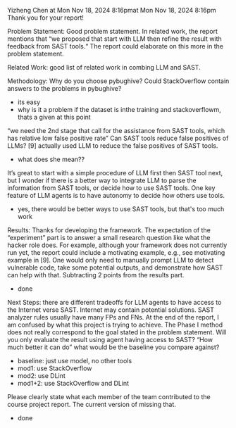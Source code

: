 Yizheng Chen at Mon Nov 18, 2024 8:16pmat Mon Nov 18, 2024 8:16pm
Thank you for your report!

Problem Statement: Good problem statement. In related work, the report mentions that “we proposed that start with LLM then refine the result with feedback from SAST tools.“ The report could elaborate on this more in the problem statement.

Related Work: good list of related work in combing LLM and SAST.

Methodology: Why do you choose pybughive? Could StackOverflow contain answers to the problems in pybughive?
- its easy
- why is it a problem if the dataset is inthe training and stackoverflowm, thats a given at this point

“we need the 2nd stage that call for the assistance from SAST tools, which has relative low false positive rate” Can SAST tools reduce false positives of LLMs? [9] actually used LLM to reduce the false positives of SAST tools.
- what does she mean??

It’s great to start with a simple procedure of LLM first then SAST tool next, but I wonder if there is a better way to integrate LLM to parse the information from SAST tools, or decide how to use SAST tools. One key feature of LLM agents is to have autonomy to decide how others use tools.
- yes, there would be better ways to use SAST tools, but that's too much work

Results: Thanks for developing the framework. The expectation of the “experiment” part is to answer a small research question like what the hacker role does. For example, although your framework does not currently run yet, the report could include a motivating example, e.g., see motivating example in [9]. One would only need to manually prompt LLM to detect vulnerable code, take some potential outputs, and demonstrate how SAST can help with that.
Subtracting 2 points from the results part.
- done

Next Steps: there are different tradeoffs for LLM agents to have access to the Internet verse SAST. Internet may contain potential solutions. SAST analyzer rules usually have many FPs and FNs. At the end of the report, I am confused by what this project is trying to achieve. The Phase I method does not really correspond to the goal stated in the problem statement. Will you only evaluate the result using agent having access to SAST?
“How much better it can do” what would be the baseline you compare against?
- baseline: just use model, no other  tools
- mod1: use StackOverflow
- mod2: use DLint
- mod1+2: use StackOverflow and DLint

Please clearly state what each member of the team contributed to the course project report. The current version of missing that.
- done